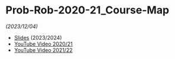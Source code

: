 # Prob-Rob-2020-21_Course-Map

_(2023/12/04)_

- [Slides](/doc/lectures/prob-rob-2023-24_29_course-map.pdf) (2023/2024)
- [YouTube Video 2020/21](https://youtu.be/JSXy7Fz6Xvg)
- [YouTube Video 2021/22](https://youtu.be/KxKwy3xG5AQ)

